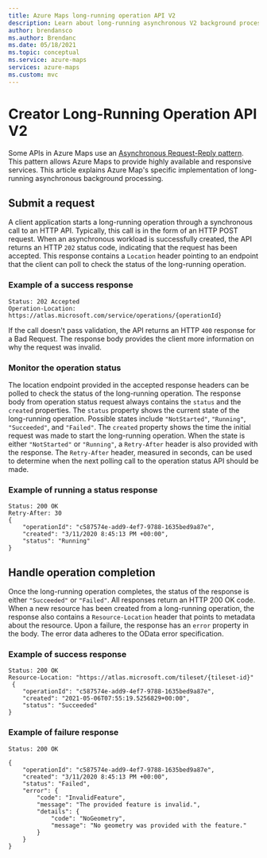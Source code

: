 ```yaml
---
title: Azure Maps long-running operation API V2
description: Learn about long-running asynchronous V2 background processing in Azure Maps
author: brendansco
ms.author: Brendanc
ms.date: 05/18/2021
ms.topic: conceptual
ms.service: azure-maps
services: azure-maps
ms.custom: mvc
---
```


# Creator Long-Running Operation API V2

Some APIs in Azure Maps use an [Asynchronous Request-Reply pattern]. This pattern allows Azure Maps to provide highly available and responsive services. This article explains Azure Map's specific implementation of long-running asynchronous background processing.

## Submit a request

A client application starts a long-running operation through a synchronous call to an HTTP API. Typically, this call is in the form of an HTTP POST request. When an asynchronous workload is successfully created, the API returns an HTTP `202` status code, indicating that the request has been accepted. This response contains a `Location` header pointing to an endpoint that the client can poll to check the status of the long-running operation.

### Example of a success response

```HTTP
Status: 202 Accepted
Operation-Location: https://atlas.microsoft.com/service/operations/{operationId} 

```

If the call doesn't pass validation, the API returns an HTTP `400` response for a Bad Request. The response body provides the client more information on why the request was invalid.

### Monitor the operation status

The location endpoint provided in the accepted response headers can be polled to check the status of the long-running operation. The response body from operation status request always contains the `status` and the `created` properties. The `status` property shows the current state of the long-running operation. Possible states include `"NotStarted"`, `"Running"`, `"Succeeded"`, and `"Failed"`. The `created` property shows the time the initial request was made to start the long-running operation. When the state is either `"NotStarted"` or `"Running"`, a `Retry-After` header is also provided with the response. The `Retry-After` header, measured in seconds, can be used to determine when the next polling call to the operation status API should be made.

### Example of running a status response

```HTTP
Status: 200 OK
Retry-After: 30
{
    "operationId": "c587574e-add9-4ef7-9788-1635bed9a87e",
    "created": "3/11/2020 8:45:13 PM +00:00",
    "status": "Running"
}
```

## Handle operation completion

Once the long-running operation completes, the status of the response is either `"Succeeded"` or `"Failed"`. All responses return an HTTP 200 OK code. When a new resource has been created from a long-running operation, the response also contains a `Resource-Location` header that points to metadata about the resource. Upon a failure, the response has an `error` property in the body. The error data adheres to the OData error specification.

### Example of success response

```HTTP
Status: 200 OK
Resource-Location: "https://atlas.microsoft.com/tileset/{tileset-id}"
 {
    "operationId": "c587574e-add9-4ef7-9788-1635bed9a87e",
    "created": "2021-05-06T07:55:19.5256829+00:00",
    "status": "Succeeded"
}
```

### Example of failure response

```HTTP
Status: 200 OK

{
    "operationId": "c587574e-add9-4ef7-9788-1635bed9a87e",
    "created": "3/11/2020 8:45:13 PM +00:00",
    "status": "Failed",
    "error": {
        "code": "InvalidFeature",
        "message": "The provided feature is invalid.",
        "details": {
            "code": "NoGeometry",
            "message": "No geometry was provided with the feature."
        }
    }
}
```

[Asynchronous Request-Reply pattern]: /azure/architecture/patterns/async-request-reply
